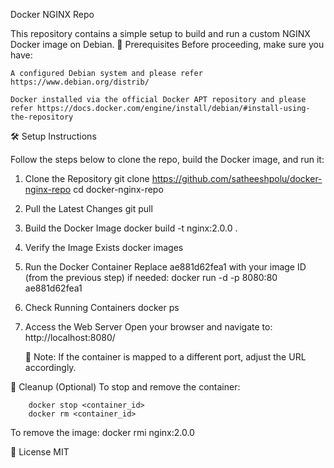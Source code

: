 Docker NGINX Repo

This repository contains a simple setup to build and run a custom NGINX Docker image on Debian.
🚀 Prerequisites Before proceeding, make sure you have:

    A configured Debian system and please refer https://www.debian.org/distrib/

    Docker installed via the official Docker APT repository and please refer https://docs.docker.com/engine/install/debian/#install-using-the-repository

🛠️ Setup Instructions

Follow the steps below to clone the repo, build the Docker image, and run it:
1. Clone the Repository
    git clone https://github.com/satheeshpolu/docker-nginx-repo
    cd docker-nginx-repo

2. Pull the Latest Changes
    git pull

3. Build the Docker Image
    docker build -t nginx:2.0.0 .

4. Verify the Image Exists
    docker images

5. Run the Docker Container
    Replace ae881d62fea1 with your image ID (from the previous step) if needed:
    docker run -d -p 8080:80 ae881d62fea1

6. Check Running Containers
    docker ps

7. Access the Web Server
    Open your browser and navigate to:
    http://localhost:8080/

    🔧 Note: If the container is mapped to a different port, adjust the URL accordingly.

🧼 Cleanup (Optional)
    To stop and remove the container:

        docker stop <container_id>
        docker rm <container_id>

To remove the image:
    docker rmi nginx:2.0.0

📄 License
    MIT 
